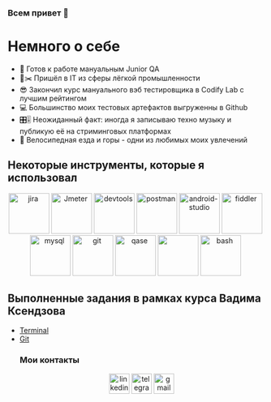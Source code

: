### Всем привет 👋 

# Немного о себе
- 🌱 Готов к работе мануальным Junior QA
- 📐✂️ Пришёл в IT из сферы лёгкой промышленности
- 😎 Закончил курс мануального вэб тестировщика в Codify Lab c лучшим рейтингом
- 💻 Большинство моих тестовых артефактов выгруженны в Github
- 🎛️🎚️ Неожиданный факт: иногда я записываю техно музыку и публикую её на стриминговых платформах
- 🚵 Велосипедная езда и горы - одни из любимых моих увлечений

</ul>
<h2>Некоторые инструменты, которые я использовал</h2>
<p align="center">
<img src="https://cdn.jsdelivr.net/gh/devicons/devicon/icons/jira/jira-original.svg" title="jira" alt="jira" width="80" height="80"/>
<img src="https://github.com/krazyglue88/krazyglue88/assets/139983939/2270cb6d-57a7-4c9c-87ca-837a79746c1e" title="Jmeter" alt="Jmeter" width="80" height="80"/>
<img src="https://d33wubrfki0l68.cloudfront.net/38b5c953a4667366685d55db55d057c86db1fc54/a0fdc/static/acae6b24d940347661ca901ea07f47c1/chrome-dev-logo-icon.png" title="devtools" alt="devtools" width="80" height="80"/>
<img src="https://seeklogo.com/images/P/postman-logo-0087CA0D15-seeklogo.com.png" title="postman" alt="postman" width="80" height="80"/>
<img src="https://cdn.jsdelivr.net/gh/devicons/devicon/icons/androidstudio/androidstudio-original.svg" title="android-studio" alt="android-studio" width="80" height="80"/>
<img src="https://www.megaleechers.com/storage/Fiddler-Everywhere-Icon.png" title="fiddler" alt="fiddler" width="80" height="80"/>
<img src="https://cdn.jsdelivr.net/gh/devicons/devicon/icons/mysql/mysql-original.svg" title="mysql" alt="mysql" width="80" height="80"/>
<img src="https://cdn.jsdelivr.net/gh/devicons/devicon/icons/git/git-original.svg" title="git" alt="git" width="80" height="80"/>
<img src="https://luna1.co/eb0187.png" title="qase" alt="qase" width="80" height="80"/>
<img src="https://seeklogo.com/images/S/swaggerhub-logo-52BE4455D6-seeklogo.com.png" width="80" height="80"/ >
<img src="https://upload.wikimedia.org/wikipedia/commons/thumb/4/4b/Bash_Logo_Colored.svg/1024px-Bash_Logo_Colored.svg.png?20180723054350" title="bash" alt="bash" width="80" height="80"/>
</p>
<h2>Выполненные задания в рамках курса Вадима Ксендзова </h2>
<p> 
<ul>
<li>  <a href="https://github.com/krazyglue88/Terminal_Linux">Terminal</a>  </li>
<li>  <a href="https://github.com/krazyglue88/Git">Git</a> </li>


### Мои контакты
<p align="center">
<a href= "https://www.linkedin.com/in/ivan-fedorenko-038029278/"><img src="https://img.icons8.com/?size=512&id=447&format=png" width="40" height="40" alt="linkedin"/></a>
<a href= "https://t.me/krazyglue"><img src="https://img.icons8.com/?size=512&id=TCnKnYZFoOzM&format=png" width="40" height="40" alt="telegram"/></a>
<a href= "mailto:frazyglue@gmail.com"><img src="https://img.icons8.com/?size=512&id=rUgzXdXFnhmg&format=png" width="40" height="40" alt="gmail"/></a>


